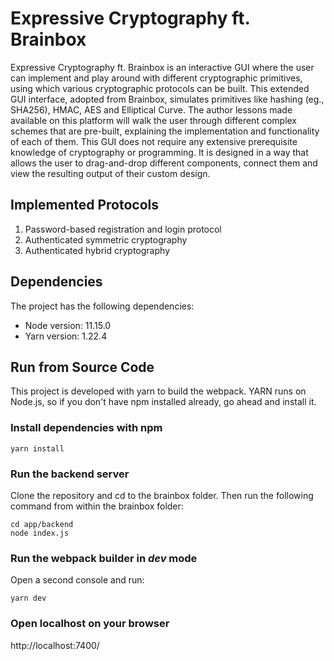 # Expressive Cryptography ft. Brainbox

Expressive Cryptography ft. Brainbox is an interactive GUI where the user can implement and play around with different cryptographic primitives, using which various cryptographic protocols can be built. This extended GUI interface, adopted from Brainbox, simulates primitives like hashing (eg., SHA256), HMAC, AES and Elliptical Curve. The author lessons made available on this platform will walk the user through different complex schemes that are pre-built, explaining the implementation and functionality of each of them. This GUI does not require any extensive prerequisite knowledge of cryptography or programming. It is designed in a way that allows the user to drag-and-drop different components, connect them and view the resulting output of their custom design.

## Implemented Protocols

1. Password-based registration and login protocol
2. Authenticated symmetric cryptography
3. Authenticated hybrid cryptography

## Dependencies
The project has the following dependencies:
* Node version: 11.15.0
* Yarn version: 1.22.4

## Run from Source Code

This project is developed with yarn to build the webpack. YARN runs on Node.js, so if you don't have npm installed already, go ahead and install it.

### Install dependencies with npm
```
yarn install
```
### Run the backend server
Clone the repository and cd to the brainbox folder. Then run the following command from within the brainbox folder:
```
cd app/backend
node index.js
```
### Run the webpack builder in *dev* mode
Open a second console and run:
```
yarn dev
```
### Open localhost on your browser
http://localhost:7400/


